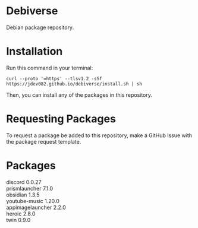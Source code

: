 # Debiverse
Debian package repository.
# Installation
Run this command in your terminal:
```
curl --proto '=https' --tlsv1.2 -sSf https://jdev082.github.io/debiverse/install.sh | sh
```
Then, you can install any of the packages in this repository.
# Requesting Packages
To request a package be added to this repository, make a GitHub Issue with the package request template.
# Packages
discord 0.0.27 \
prismlauncher 7.1.0 \
obsidian 1.3.5 \
youtube-music 1.20.0 \
appimagelauncher 2.2.0 \
heroic 2.8.0 \
twin 0.9.0
